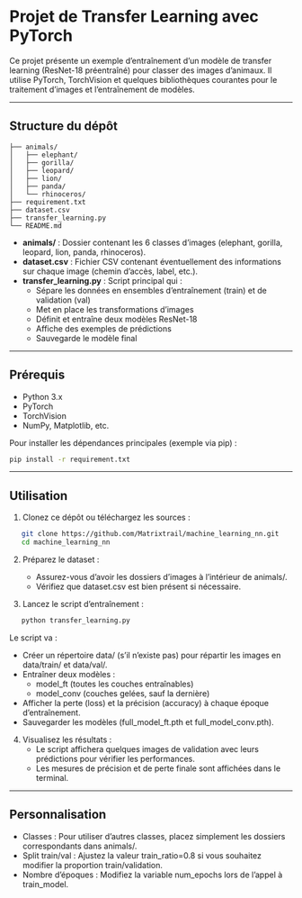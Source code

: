 # Projet de Transfer Learning avec PyTorch

Ce projet présente un exemple d’entraînement d’un modèle de transfer learning (ResNet-18 préentraîné) pour classer des images d’animaux. Il utilise PyTorch, TorchVision et quelques bibliothèques courantes pour le traitement d’images et l’entraînement de modèles.

---

## Structure du dépôt

```plaintext
├── animals/
│   ├── elephant/
│   ├── gorilla/
│   ├── leopard/
│   ├── lion/
│   ├── panda/
│   └── rhinoceros/
├── requirement.txt
├── dataset.csv
├── transfer_learning.py
└── README.md
```
- **animals/** : Dossier contenant les 6 classes d’images (elephant, gorilla, leopard, lion, panda, rhinoceros).  
- **dataset.csv** : Fichier CSV contenant éventuellement des informations sur chaque image (chemin d’accès, label, etc.).  
- **transfer_learning.py** : Script principal qui :
  - Sépare les données en ensembles d’entraînement (train) et de validation (val)
  - Met en place les transformations d’images
  - Définit et entraîne deux modèles ResNet-18
  - Affiche des exemples de prédictions
  - Sauvegarde le modèle final

---

## Prérequis

- Python 3.x  
- PyTorch  
- TorchVision  
- NumPy, Matplotlib, etc.

Pour installer les dépendances principales (exemple via pip) :
```bash
pip install -r requirement.txt
```

---

## Utilisation

1. Clonez ce dépôt ou téléchargez les sources :
```bash
   git clone https://github.com/Matrixtrail/machine_learning_nn.git
   cd machine_learning_nn
```

2. Préparez le dataset :
   - Assurez-vous d’avoir les dossiers d’images à l’intérieur de animals/.
   - Vérifiez que dataset.csv est bien présent si nécessaire.

3. Lancez le script d’entraînement :
```bash
   python transfer_learning.py
```
   Le script va :
   - Créer un répertoire data/ (s’il n’existe pas) pour répartir les images en data/train/ et data/val/.
   - Entraîner deux modèles :
     - model_ft (toutes les couches entraînables)
     - model_conv (couches gelées, sauf la dernière)
   - Afficher la perte (loss) et la précision (accuracy) à chaque époque d’entraînement.
   - Sauvegarder les modèles (full_model_ft.pth et full_model_conv.pth).

4. Visualisez les résultats :
   - Le script affichera quelques images de validation avec leurs prédictions pour vérifier les performances.
   - Les mesures de précision et de perte finale sont affichées dans le terminal.

---

## Personnalisation

- Classes : Pour utiliser d’autres classes, placez simplement les dossiers correspondants dans animals/.
- Split train/val : Ajustez la valeur train_ratio=0.8 si vous souhaitez modifier la proportion train/validation.
- Nombre d’époques : Modifiez la variable num_epochs lors de l’appel à train_model.
